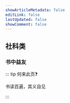 ```yaml
---
showArticleMetadata: false
editLink: false
lastUpdated: false
showComment: false
---
```


## 社科类

### 书中益友

::: tip 何来此页❓

书读百遍，其义自见

:::

<!-- <my-books /> -->




